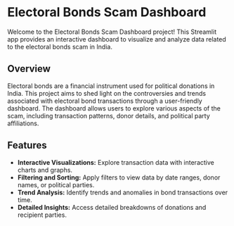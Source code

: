 # Electoral Bonds Scam Dashboard

Welcome to the Electoral Bonds Scam Dashboard project! This Streamlit app provides an interactive dashboard to visualize and analyze data related to the electoral bonds scam in India.

## Overview

Electoral bonds are a financial instrument used for political donations in India. This project aims to shed light on the controversies and trends associated with electoral bond transactions through a user-friendly dashboard. The dashboard allows users to explore various aspects of the scam, including transaction patterns, donor details, and political party affiliations.

## Features

- **Interactive Visualizations:** Explore transaction data with interactive charts and graphs.
- **Filtering and Sorting:** Apply filters to view data by date ranges, donor names, or political parties.
- **Trend Analysis:** Identify trends and anomalies in bond transactions over time.
- **Detailed Insights:** Access detailed breakdowns of donations and recipient parties.


